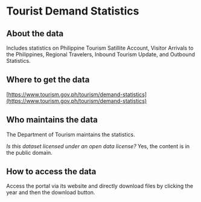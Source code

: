 # Tourist Demand Statistics

## About the data 
Includes statistics on Philippine Tourism Satillite Account, Visitor Arrivals to the Philippines, Regional Travelers, Inbound Tourism Update, and Outbound Statistics.

## Where to get the data 
[https://www.tourism.gov.ph/tourism/demand-statistics](https://www.tourism.gov.ph/tourism/demand-statistics) 

## Who maintains the data 
The Department of Tourism maintains the statistics.

*Is this dataset licensed under an open data license?* Yes, the content is in the public domain.

## How to access the data 
Access the portal via its website and directly download files by clicking the year and then the download button.